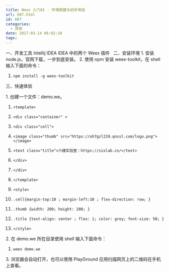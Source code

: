 ```yaml
---
title: Weex 入门01 - 环境搭建与初步体验
url: 607.html
id: 607
categories:
  - 其他
date: 2017-03-14 06:02:10
tags:
---
```


一、开发工具 Intellij IDEA IDEA 中的两个 Weex 插件   二、安装环境 1. 安装 node.js，官网下载，一步到底安装。 2. 使用 npm 安装 weex-toolkit，在 shell 输入下面的命令：  

1.  `npm install -g weex-toolkit`

三、快速体验

1\. 创建一个文件：demo.we。

1.  `<template>`
2.  `<div class="container" >`
3.  `<div class="cell">`
4.  `<image class="thumb" src="https://oh7gzl219.qnssl.com/logo.png"></image>`
5.  `<text class="title">六楼实验室：https://sixlab.cn/</text>`
6.  `</div>`
7.  `</div>`
8.  `</template>`

10.  `<style>`
11.  `.cell{margin-top:10 ; margin-left:10 ; flex-direction: row; }`
12.  `.thumb {width: 200; height: 200; }`
13.  `.title {text-align: center ; flex: 1; color: grey; font-size: 50; }`
14.  `</style>`

2\. 在 demo.we 所在目录使用 shell 输入下面命令：

1.  `weex demo.we`

3\. 浏览器会自动打开，也可以使用 PlayGround 应用扫描网页上的二维码在手机上查看。